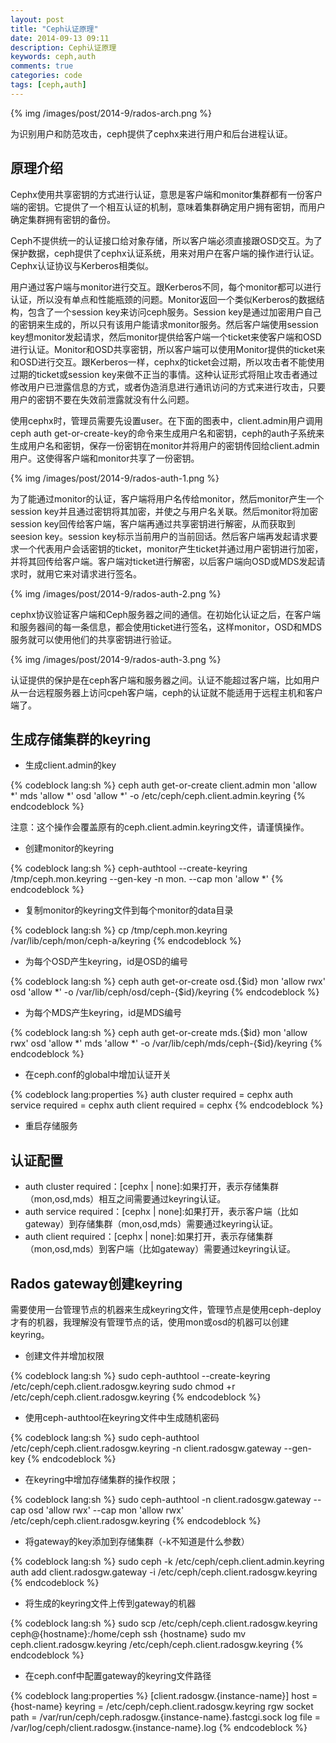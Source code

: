 ```yaml
---
layout: post
title: "Ceph认证原理"
date: 2014-09-13 09:11
description: Ceph认证原理
keywords: ceph,auth
comments: true
categories: code
tags: [ceph,auth]
---
```

  
{% img /images/post/2014-9/rados-arch.png %}  
  
为识别用户和防范攻击，ceph提供了cephx来进行用户和后台进程认证。  
<!--more-->

## 原理介绍

Cephx使用共享密钥的方式进行认证，意思是客户端和monitor集群都有一份客户端的密钥。它提供了一个相互认证的机制，意味着集群确定用户拥有密钥，而用户确定集群拥有密钥的备份。  
  
Ceph不提供统一的认证接口给对象存储，所以客户端必须直接跟OSD交互。为了保护数据，ceph提供了cephx认证系统，用来对用户在客户端的操作进行认证。Cephx认证协议与Kerberos相类似。  
  
用户通过客户端与monitor进行交互。跟Kerberos不同，每个monitor都可以进行认证，所以没有单点和性能瓶颈的问题。Monitor返回一个类似Kerberos的数据结构，包含了一个session key来访问ceph服务。Session key是通过加密用户自己的密钥来生成的，所以只有该用户能请求monitor服务。然后客户端使用session key想monitor发起请求，然后monitor提供给客户端一个ticket来使客户端和OSD进行认证。Monitor和OSD共享密钥，所以客户端可以使用Monitor提供的ticket来和OSD进行交互。跟Kerberos一样，cephx的ticket会过期，所以攻击者不能使用过期的ticket或session key来做不正当的事情。这种认证形式将阻止攻击者通过修改用户已泄露信息的方式，或者伪造消息进行通讯访问的方式来进行攻击，只要用户的密钥不要在失效前泄露就没有什么问题。  
  
使用cephx时，管理员需要先设置user。在下面的图表中，client.admin用户调用ceph auth get-or-create-key的命令来生成用户名和密钥，ceph的auth子系统来生成用户名和密钥，保存一份密钥在monitor并将用户的密钥传回给client.admin用户。这使得客户端和monitor共享了一份密钥。  
  
{% img /images/post/2014-9/rados-auth-1.png %}  
  
为了能通过monitor的认证，客户端将用户名传给monitor，然后monitor产生一个session key并且通过密钥将其加密，并使之与用户名关联。然后monitor将加密session key回传给客户端，客户端再通过共享密钥进行解密，从而获取到seesion key。session key标示当前用户的当前回话。然后客户端再发起请求要求一个代表用户会话密钥的ticket，monitor产生ticket并通过用户密钥进行加密，并将其回传给客户端。客户端对ticket进行解密，以后客户端向OSD或MDS发起请求时，就用它来对请求进行签名。
  
{% img /images/post/2014-9/rados-auth-2.png %}  
  
cephx协议验证客户端和Ceph服务器之间的通信。在初始化认证之后，在客户端和服务器间的每一条信息，都会使用ticket进行签名，这样monitor，OSD和MDS服务就可以使用他们的共享密钥进行验证。
  
{% img /images/post/2014-9/rados-auth-3.png %}  
  
认证提供的保护是在ceph客户端和服务器之间。认证不能超过客户端，比如用户从一台远程服务器上访问cpeh客户端，ceph的认证就不能适用于远程主机和客户端了。  
  
## 生成存储集群的keyring  

* 生成client.admin的key

{% codeblock lang:sh %}
ceph auth get-or-create client.admin mon 'allow *' mds 'allow *' osd 'allow *' -o /etc/ceph/ceph.client.admin.keyring
{% endcodeblock %}   
  
注意：这个操作会覆盖原有的ceph.client.admin.keyring文件，请谨慎操作。
 
* 创建monitor的keyring
  
{% codeblock lang:sh %}
ceph-authtool --create-keyring /tmp/ceph.mon.keyring --gen-key -n mon. --cap mon 'allow *'
{% endcodeblock %}   
  
* 复制monitor的keyring文件到每个monitor的data目录
  
{% codeblock lang:sh %}
cp /tmp/ceph.mon.keyring /var/lib/ceph/mon/ceph-a/keyring
{% endcodeblock %}   
  
* 为每个OSD产生keyring，id是OSD的编号
  
{% codeblock lang:sh %}
ceph auth get-or-create osd.{$id} mon 'allow rwx' osd 'allow *' -o /var/lib/ceph/osd/ceph-{$id}/keyring
{% endcodeblock %}   
  
* 为每个MDS产生keyring，id是MDS编号
  
{% codeblock lang:sh %}
ceph auth get-or-create mds.{$id} mon 'allow rwx' osd 'allow *' mds 'allow *' -o /var/lib/ceph/mds/ceph-{$id}/keyring
{% endcodeblock %}   
  
* 在ceph.conf的global中增加认证开关
  
{% codeblock lang:properties %}
auth cluster required = cephx
auth service required = cephx
auth client required = cephx
{% endcodeblock %}   
  
* 重启存储服务
        
## 认证配置
  
* auth cluster required：[cephx | none]:如果打开，表示存储集群（mon,osd,mds）相互之间需要通过keyring认证。
* auth service required：[cephx | none]:如果打开，表示客户端（比如gateway）到存储集群（mon,osd,mds）需要通过keyring认证。
* auth client required：[cephx | none]:如果打开，表示存储集群（mon,osd,mds）到客户端（比如gateway）需要通过keyring认证。
  
## Rados gateway创建keyring
需要使用一台管理节点的机器来生成keyring文件，管理节点是使用ceph-deploy才有的机器，我理解没有管理节点的话，使用mon或osd的机器可以创建keyring。  

* 创建文件并增加权限
  
{% codeblock lang:sh %}
sudo ceph-authtool --create-keyring /etc/ceph/ceph.client.radosgw.keyring
sudo chmod +r /etc/ceph/ceph.client.radosgw.keyring
{% endcodeblock %}   
  
* 使用ceph-authtool在keyring文件中生成随机密码 
  
{% codeblock lang:sh %}
sudo ceph-authtool /etc/ceph/ceph.client.radosgw.keyring -n client.radosgw.gateway --gen-key
{% endcodeblock %}   
  
* 在keyring中增加存储集群的操作权限；

{% codeblock lang:sh %}
sudo ceph-authtool -n client.radosgw.gateway --cap osd 'allow rwx' --cap mon 'allow rwx' /etc/ceph/ceph.client.radosgw.keyring
{% endcodeblock %}   
  
* 将gateway的key添加到存储集群（-k不知道是什么参数）
  
{% codeblock lang:sh %}
sudo ceph -k /etc/ceph/ceph.client.admin.keyring auth add client.radosgw.gateway -i /etc/ceph/ceph.client.radosgw.keyring
{% endcodeblock %}   
  
* 将生成的keyring文件上传到gateway的机器
  
{% codeblock lang:sh %}
sudo scp /etc/ceph/ceph.client.radosgw.keyring  ceph@{hostname}:/home/ceph
ssh {hostname}
sudo mv ceph.client.radosgw.keyring /etc/ceph/ceph.client.radosgw.keyring
{% endcodeblock %}   
  
* 在ceph.conf中配置gateway的keyring文件路径
  
{% codeblock lang:properties %}
[client.radosgw.{instance-name}]
host = {host-name}
keyring = /etc/ceph/ceph.client.radosgw.keyring
rgw socket path = /var/run/ceph/ceph.radosgw.{instance-name}.fastcgi.sock
log file = /var/log/ceph/client.radosgw.{instance-name}.log
{% endcodeblock %}   

